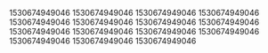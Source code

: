1530674949046
1530674949046
1530674949046
1530674949046
1530674949046
1530674949046
1530674949046
1530674949046
1530674949046
1530674949046
1530674949046
1530674949046
1530674949046
1530674949046
1530674949046